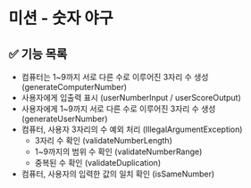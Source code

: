 # 미션 - 숫자 야구

## ✅ 기능 목록
* 컴퓨터는 1~9까지 서로 다른 수로 이루어진 3자리 수 생성 (generateComputerNumber)
* 사용자에게 입출력 표시 (userNumberInput / userScoreOutput)
* 사용자에게 1~9까지 서로 다른 수로 이루어진 3자리 수 생성 (generateUserNumber)
* 컴퓨터, 사용자 3자리의 수 예외 처리 (IllegalArgumentException)
    * 3자리 수 확인 (validateNumberLength)
    * 1~9까지의 범위 수 확인 (validateNumberRange)
    * 중복된 수 확인 (validateDuplication)
* 컴퓨터, 사용자의 입력한 값의 일치 확인 (isSameNumber)